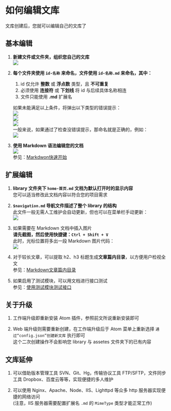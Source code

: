 # 如何编辑文库

文库创建后，您就可以编辑自己的文库了

## 基本编辑

1. **新建文件或文件夹，组织您自己的文库**  
   ![](https://amwiki.xf09.net/docs/assets/001.tiny/04-88742d4f.png=-300)

2. **每个文件夹使用 `id-名称` 来命名，文件使用 `id-名称.md` 来命名，其中：**

   1. id 仅允许 **整数** 或 **浮点数** 类型，且 **不可重复**
   2. 必须使用 **连接符** 或 **下划线** 将 id 与后续具体名称相连
   3. 文件只能使用 **.md** 扩展名  

   如果未能满足以上条件，将弹出以下类型的错误提示：  
   ![](https://amwiki.xf09.net/docs/assets/001.tiny/04-4801dadd.png=-130)  
   ![](https://amwiki.xf09.net/docs/assets/001.tiny/04-79e0b528.png=-130)  
   ![](https://amwiki.xf09.net/docs/assets/001.tiny/04-0c4d9e7d.png=-130)  
   一般来说，如果通过了检查没错误提示，那命名就是正确的，例如：  
   ![](https://amwiki.xf09.net/docs/assets/001.tiny/04-12e1b01c.png=350-)  

3. **使用 Markdown 语法编辑您的文档**  
   ![](https://amwiki.xf09.net/docs/assets/001.tiny/04-b3be9411.png=450-)  
   参见：[Markdwon快速开始](?file=020-教程学习篇/005-学习markdown/01-Markdown快速开始)

## 扩展编辑

1. **library 文件夹下 `home-首页.md` 文档为默认打开时的显示内容**  
   您可以适当修改此文档内容以符合您的项目需求  

5. **`$navigation.md` 导航文件描述了整个 library 的结构**  
   此文件一般无需人工维护会自动更新，但也可以在菜单栏手动更新：  
   ![](https://amwiki.xf09.net/docs/assets/001.tiny/04-b7efbbde.png=300-)

6. 如果需要在 Markdown 文档中插入图片  
   **请先截图，然后使用快捷键：`Ctrl + Shift + V`**  
   此时，光标位置将多出一段 Markdown 图片代码：  
   ![](assets/020/20170721-c1d9351b.png=320-)   

7. 对于较长文章，可以提取 h2、h3 标题生成**文章篇内目录**，以方便用户检视全文  
   参见：[Markdown文章篇内目录](?file=020-教程学习篇/005-学习markdown/14-Markdown文章篇内目录)

8. 如果启用了测试模块，可以用文档进行接口测试  
   参见：[使用测试模块测试接口](?file=020-教程学习篇/006-使用测试模块测试接口)


## 关于升级

1. 工作端升级即重新安装 Atom 插件，参照前文所说重新安装即可

2. Web 端升级则需要重新创建，在工作端升级后于 Atom 菜单上重新选择 `通过“config.json”创建新文库` 执行即可  
   这个二次创建操作不会影响您 library 与 assetes 文件夹下的已有内容

## 文库延伸

1. 可以借助版本管理工具 SVN、Git、Hg，传输协议工具 FTP/SFTP，文件同步工具 Dropbox、百度云等等，实现便捷的多人维护

2. 可以使用 Nginx、Apache、Node、IIS、Lighttpd 等众多 http 服务器实现便捷的网络访问  
   (注意，IIS 服务器需要配置扩展名 `.md` 的 `MimeType` 类型才能正常工作)
